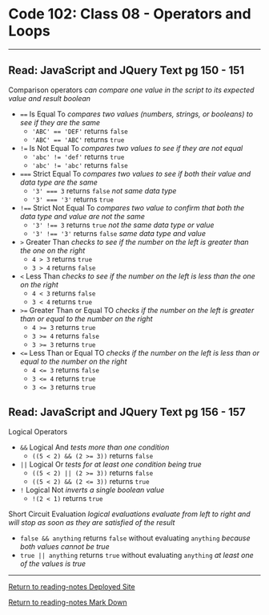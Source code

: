 # Code 102: Class 08 - Operators and Loops
***
## Read: JavaScript and JQuery Text pg 150 - 151

Comparison operators *can compare one value in the script to its expected value and result boolean*

- `==` Is Equal To *compares two values (numbers, strings, or booleans) to see if they are the same*
  - `'ABC' == 'DEF'` returns `false`
  - `'ABC' == 'ABC'` returns `true`
- `!=` Is Not Equal To *compares two values to see if they are not equal*
  - `'abc' != 'def'` returns `true`
  - `'abc' != 'abc'` returns `false`
- `===` Strict Equal To *compares two values to see if both their value and data type are the same*
  - `'3' === 3` returns `false` *not same data type*
  - `'3' === '3'` returns `true`
- `!==` Strict Not Equal To *compares two value to confirm that both the data type and value are not the same*
  - `'3' !== 3` returns `true` *not the same data type or value*
  - `'3' !== '3'` returns `false` *same data type and value*
- `>` Greater Than *checks to see if the number on the left is greater than the one on the right*
  - `4 > 3` returns `true`
  - `3 > 4` returns `false`
- `<` Less Than *checks to see if the number on the left is less than the one on the right*
  - `4 < 3` returns `false`
  - `3 < 4` returns `true`
- `>=` Greater Than or Equal TO *checks if the number on the left is greater than or equal to the number on the right*
  - `4 >= 3` returns `true`
  - `3 >= 4` returns `false`
  - `3 >= 3` returns `true`
- `<=` Less Than or Equal TO *checks if the number on the left is less than or equal to the number on the right*
  - `4 <= 3` returns `false`
  - `3 <= 4` returns `true`
  - `3 <= 3` returns `true`

## Read: JavaScript and JQuery Text pg 156 - 157

Logical Operators

- `&&` Logical And *tests more than one condition*
  - `((5 < 2) && (2 >= 3))` returns `false`
- `||` Logical Or *tests for at least one condition being true*
  - `((5 < 2) || (2 >= 3))` returns `false`
  - `((5 < 2) && (2 <= 3))` returns `true`
- `!` Logical Not *inverts a single boolean value*
  - `!(2 < 1)` returns `true`

Short Circuit Evaluation *logical evaluations evaluate from left to right and will stop as soon as they are satisfied of the result*

- `false && anything` returns `false` without evaluating `anything` *because both values cannot be true*
- `true || anything` returns `true` without evaluating `anything` *at least one of the values is true*




***
[Return to reading-notes Deployed Site](https://paneks19.github.io/reading-notes/)

[Return to reading-notes Mark Down](https://github.com/paneks19/reading-notes)
